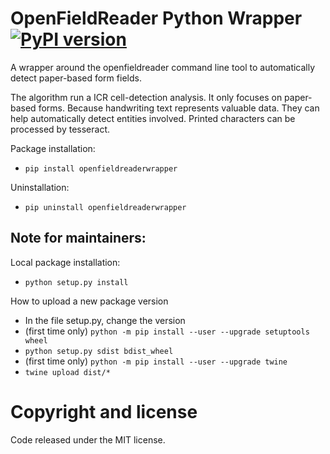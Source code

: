 # OpenFieldReader Python Wrapper [![PyPI version](https://badge.fury.io/py/openfieldreaderwrapper.svg)](https://badge.fury.io/py/openfieldreaderwrapper)

A wrapper around the openfieldreader command line tool to automatically detect paper-based form fields.

The algorithm run a ICR cell-detection analysis. It only focuses on paper-based forms. Because handwriting text represents valuable data. They can help automatically detect entities involved. Printed characters can be processed by tesseract.

Package installation:
- `pip install openfieldreaderwrapper`

Uninstallation:
- `pip uninstall openfieldreaderwrapper`

## Note for maintainers:

Local package installation:
- `python setup.py install`

How to upload a new package version
- In the file setup.py, change the version
- (first time only) `python -m pip install --user --upgrade setuptools wheel`
- `python setup.py sdist bdist_wheel`
- (first time only) `python -m pip install --user --upgrade twine`
- `twine upload dist/*`

# Copyright and license
Code released under the MIT license.
